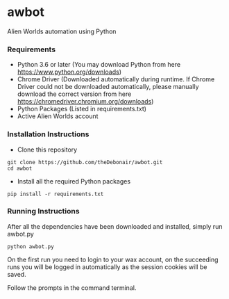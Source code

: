 # awbot
Alien Worlds automation using Python

### Requirements
- Python 3.6 or later (You may download Python from here https://www.python.org/downloads)
- Chrome Driver (Downloaded automatically during runtime. If Chrome Driver could not be downloaded automatically, please manually download the correct version from here https://chromedriver.chromium.org/downloads)
- Python Packages (Listed in requirements.txt)
- Active Alien Worlds account

### Installation Instructions
- Clone this repository
```
git clone https://github.com/theDebonair/awbot.git
cd awbot
```
- Install all the required Python packages
```
pip install -r requirements.txt
```

### Running Instructions
After all the dependencies have been downloaded and installed, simply run awbot.py
```
python awbot.py
```

On the first run you need to login to your wax account, on the succeeding runs you will be logged in automatically as the session cookies will be saved.

Follow the prompts in the command terminal.

